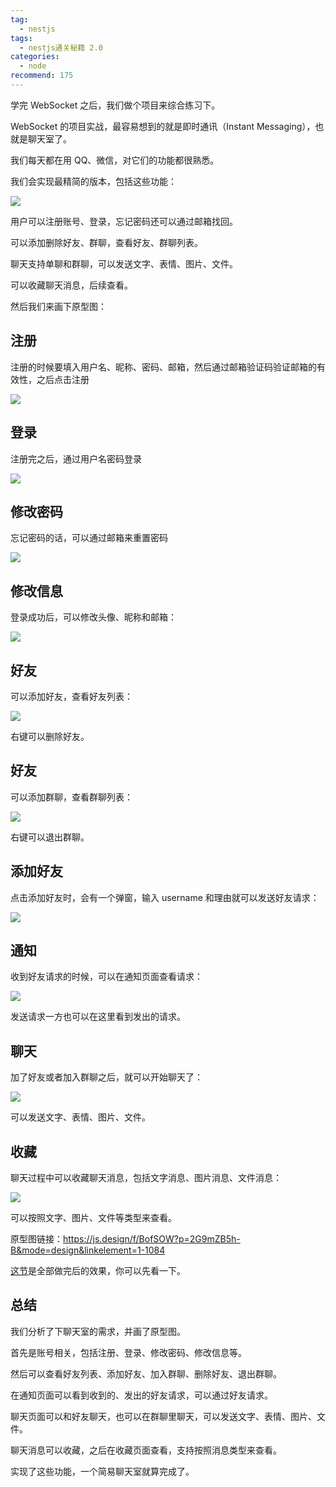 ```yaml
---
tag:
  - nestjs
tags:
  - nestjs通关秘籍 2.0
categories:
  - node
recommend: 175
---
```


学完 WebSocket 之后，我们做个项目来综合练习下。

WebSocket 的项目实战，最容易想到的就是即时通讯（Instant Messaging），也就是聊天室了。

我们每天都在用 QQ、微信，对它们的功能都很熟悉。

我们会实现最精简的版本，包括这些功能：

![](https://p1-juejin.byteimg.com/tos-cn-i-k3u1fbpfcp/f78413f01d2c43cf82ca2db9daf8ebd9~tplv-k3u1fbpfcp-jj-mark:0:0:0:0:q75.image#?w=944&h=1100&s=126010&e=png&b=ffffff)

用户可以注册账号、登录，忘记密码还可以通过邮箱找回。

可以添加删除好友、群聊，查看好友、群聊列表。

聊天支持单聊和群聊，可以发送文字、表情、图片、文件。

可以收藏聊天消息，后续查看。

然后我们来画下原型图：

## 注册

注册的时候要填入用户名、昵称、密码、邮箱，然后通过邮箱验证码验证邮箱的有效性，之后点击注册

![](https://p9-juejin.byteimg.com/tos-cn-i-k3u1fbpfcp/92544eb78f6d416faeca213b2a74b637~tplv-k3u1fbpfcp-jj-mark:0:0:0:0:q75.image#?w=1656&h=1184&s=70208&e=png&b=ffffff)

## 登录

注册完之后，通过用户名密码登录

![](https://p1-juejin.byteimg.com/tos-cn-i-k3u1fbpfcp/9bad2a2f6ff742cb9f96eabd32062fe4~tplv-k3u1fbpfcp-jj-mark:0:0:0:0:q75.image#?w=1592&h=1002&s=52642&e=png&b=ffffff)

## 修改密码

忘记密码的话，可以通过邮箱来重置密码

![](/nestjsCheats/image-5551.jpg)

## 修改信息

登录成功后，可以修改头像、昵称和邮箱：

![](https://p9-juejin.byteimg.com/tos-cn-i-k3u1fbpfcp/26ce08e936b34f138187ce4a2c520ced~tplv-k3u1fbpfcp-jj-mark:0:0:0:0:q75.image#?w=1208&h=844&s=41235&e=png&b=ffffff)

## 好友

可以添加好友，查看好友列表：

![](/nestjsCheats/image-5553.jpg)

右键可以删除好友。

## 好友

可以添加群聊，查看群聊列表：

![](/nestjsCheats/image-5554.jpg)

右键可以退出群聊。

## 添加好友

点击添加好友时，会有一个弹窗，输入 username 和理由就可以发送好友请求：

![](/nestjsCheats/image-5555.jpg)

## 通知

收到好友请求的时候，可以在通知页面查看请求：

![](https://p9-juejin.byteimg.com/tos-cn-i-k3u1fbpfcp/c1e1fbc0f1554006b8b7b30368ec59f1~tplv-k3u1fbpfcp-jj-mark:0:0:0:0:q75.image#?w=1358&h=922&s=82277&e=png&b=ffffff)

发送请求一方也可以在这里看到发出的请求。

## 聊天

加了好友或者加入群聊之后，就可以开始聊天了：

![](https://p3-juejin.byteimg.com/tos-cn-i-k3u1fbpfcp/5c28534fcdb24af183076bc3d0be4e2d~tplv-k3u1fbpfcp-jj-mark:0:0:0:0:q75.image#?w=1406&h=986&s=65437&e=png&b=fefefe)

可以发送文字、表情、图片、文件。

## 收藏

聊天过程中可以收藏聊天消息，包括文字消息、图片消息、文件消息：

![](https://p1-juejin.byteimg.com/tos-cn-i-k3u1fbpfcp/574dcb4751974f3f8f38a9c90236f1e7~tplv-k3u1fbpfcp-jj-mark:0:0:0:0:q75.image#?w=1440&h=972&s=62875&e=png&b=ffffff)

可以按照文字、图片、文件等类型来查看。

原型图链接：https://js.design/f/BofSOW?p=2G9mZB5h-B&mode=design&linkelement=1-1084

[这节](https://juejin.cn/book/7226988578700525605/section/7399296350627561506)是全部做完后的效果，你可以先看一下。

## 总结

我们分析了下聊天室的需求，并画了原型图。

首先是账号相关，包括注册、登录、修改密码、修改信息等。

然后可以查看好友列表、添加好友、加入群聊、删除好友、退出群聊。

在通知页面可以看到收到的、发出的好友请求，可以通过好友请求。

聊天页面可以和好友聊天，也可以在群聊里聊天，可以发送文字、表情、图片、文件。

聊天消息可以收藏，之后在收藏页面查看，支持按照消息类型来查看。

实现了这些功能，一个简易聊天室就算完成了。
